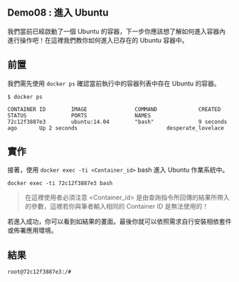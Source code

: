 ## Demo08 : 進入 Ubuntu
我們當前已經啟動了一個 Ubuntu 的容器，下一步你應該想了解如何進入容器內進行操作吧！在這裡我們教你如何進入已存在的 Ubuntu 容器中。

## 前置
我們需先使用 `docker ps` 確認當前執行中的容器列表中存在 Ubuntu 的容器。

```
$ docker ps
```

```
CONTAINER ID        IMAGE               COMMAND             CREATED             STATUS              PORTS               NAMES
72c12f3887e3        ubuntu:14.04        "bash"              9 seconds ago       Up 2 seconds                            desperate_lovelace

```


## 實作
接著，使用 `docker exec -ti <Container_id>` bash 進入 Ubuntu 作業系統中。

```
docker exec -ti 72c12f3887e3 bash
```

> 在這裡使用者必須注意 <Container_id> 是由查詢指令所回傳的結果所帶入的參數，這裡若你與筆者輸入相同的 Container ID 是無法使用的！

若進入成功，你可以看到如結果的畫面。最後你就可以依照需求自行安裝相依套件或佈署應用環境。

## 結果

```
root@72c12f3887e3:/#
```